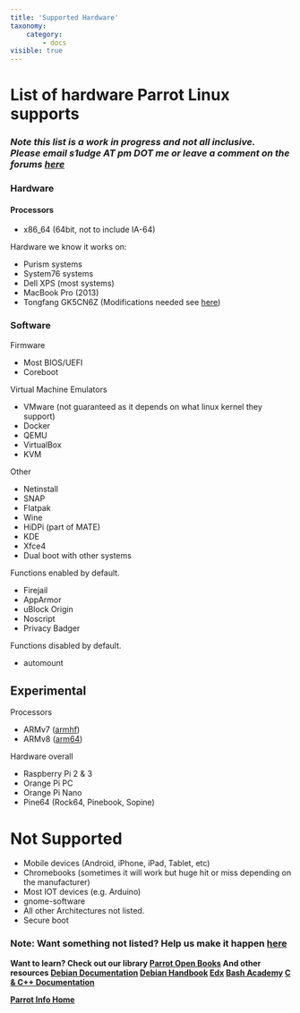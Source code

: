 ```yaml
---
title: 'Supported Hardware'
taxonomy:
    category:
        - docs
visible: true
---
```


# List of hardware Parrot Linux supports
### *Note this list is a work in progress and not all inclusive. <br> Please email s1udge AT pm DOT me or leave a comment on the forums [here](https://community.parrotsec.org/t/what-parrot-supports/5674)*

### Hardware
#### Processors
- x86_64 (64bit, not to include IA-64)

Hardware we know it works on:
- Purism systems
- System76 systems
- Dell XPS (most systems)
- MacBook Pro (2013)
- Tongfang GK5CN6Z (Modifications needed see [here](odd-hardware.md))


### Software
Firmware
- Most BIOS/UEFI
- Coreboot

Virtual Machine Emulators
- VMware (not guaranteed as it depends on what linux kernel they support)
- Docker
- QEMU
- VirtualBox
- KVM

Other 
- Netinstall
- SNAP
- Flatpak
- Wine
- HiDPi (part of MATE) 
- KDE
- Xfce4
- Dual boot with other systems

Functions enabled by default.
- Firejail
- AppArmor
- uBlock Origin
- Noscript
- Privacy Badger

Functions disabled by default.
- automount

## Experimental
Processors
- ARMv7 ([armhf](https://en.wikipedia.org/wiki/ARM_architecture#VFP)) 
- ARMv8 ([arm64](https://en.wikipedia.org/wiki/ARM_architecture#64-bit))

Hardware overall 
- Raspberry Pi 2 & 3
- Orange Pi PC
- Orange Pi Nano
- Pine64 (Rock64, Pinebook, Sopine)

# Not Supported 
- Mobile devices (Android, iPhone, iPad, Tablet, etc)
- Chromebooks (sometimes it will work but huge hit or miss depending on the manufacturer)
- Most IOT devices (e.g. Arduino)
- gnome-software
- All other Architectures not listed.
- Secure boot

### Note: Want something not listed? Help us make it happen [here](https://nest.parrotsec.org/)<b>
Want to learn? Check out our library<b> 
[Parrot Open Books](https://archive.parrotsec.org/parrot/misc/openbooks/)<b>
And other resources<b>
[Debian Documentation](https://www.debian.org/doc/)<b>
[Debian Handbook](https://www.debian.org/doc/user-manuals#debian-handbook)<b>
[Edx](https://www.edx.org/course/introduction-to-linux)<b>
[Bash Academy](http://www.bash.academy/)<b>
[C &amp; C++ Documentation](https://www.cprogramming.com/)<b>
<b>
    
[Parrot Info Home](https://www.parrotsec.org/docs/startpage) 